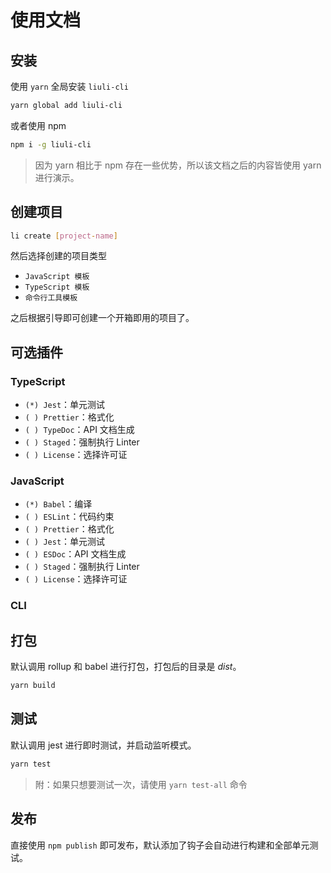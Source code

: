 # 使用文档

## 安装

使用 `yarn` 全局安装 `liuli-cli`

```sh
yarn global add liuli-cli
```

或者使用 npm

```sh
npm i -g liuli-cli
```

> 因为 yarn 相比于 npm 存在一些优势，所以该文档之后的内容皆使用 yarn 进行演示。

## 创建项目

```sh
li create [project-name]
```

然后选择创建的项目类型

- `JavaScript 模板`
- `TypeScript 模板`
- `命令行工具模板`

之后根据引导即可创建一个开箱即用的项目了。

## 可选插件

### TypeScript

- `(*) Jest`：单元测试
- `( ) Prettier`：格式化
- `( ) TypeDoc`：API 文档生成
- `( ) Staged`：强制执行 Linter
- `( ) License`：选择许可证

### JavaScript

- `(*) Babel`：编译
- `( ) ESLint`：代码约束
- `( ) Prettier`：格式化
- `( ) Jest`：单元测试
- `( ) ESDoc`：API 文档生成
- `( ) Staged`：强制执行 Linter
- `( ) License`：选择许可证

### CLI

## 打包

默认调用 rollup 和 babel 进行打包，打包后的目录是 _dist_。

```sh
yarn build
```

## 测试

默认调用 jest 进行即时测试，并启动监听模式。

```sh
yarn test
```

> 附：如果只想要测试一次，请使用 `yarn test-all` 命令

## 发布

直接使用 `npm publish` 即可发布，默认添加了钩子会自动进行构建和全部单元测试。
